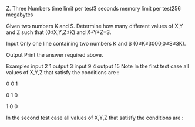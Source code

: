 Z. Three Numbers
time limit per test3 seconds
memory limit per test256 megabytes

Given two numbers K and S. Determine how many different values of X,Y and Z such that (0≤X,Y,Z≤K) and X+Y+Z=S.

Input
Only one line containing two numbers K and S (0≤K≤3000,0≤S≤3K).

Output
Print the answer required above.

Examples
input
2 1
output
3
input
9 4
output
15
Note
In the first test case all values of X,Y,Z that satisfy the conditions are :

0 0 1

0 1 0

1 0 0

In the second test case all values of X,Y,Z that satisfy the conditions are :

